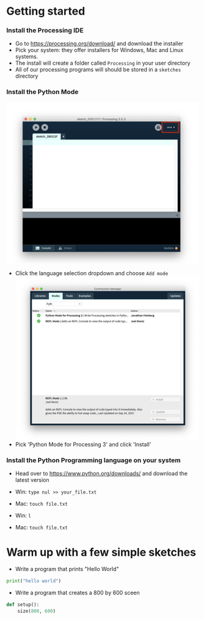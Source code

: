 # Getting started

### Install the Processing IDE
- Go to https://processing.org/download/ and download the installer
- Pick your system: they offer installers for Windows, Mac and Linux systems.
- The install will create a folder called ``Processing`` in your user directory
- All of our processing programs will should be stored in a ``sketches`` directory

### Install the Python Mode
![session](install_mode_1.jpg)
- Click the language selection dropdown and choose ``Add mode``
![session](install_mode_2.png)
- Pick 'Python Mode for Processing 3' and click 'Install'

### Install the Python Programming language on your system
- Head over to https://www.python.org/downloads/ and download the latest version

- Win: ``type nul >> your_file.txt``
- Mac: ``touch file.txt``
- Win: ``l``
- Mac: ``touch file.txt``

# Warm up with a few simple sketches 
- Write a program that prints "Hello World" 
```python
print("hello world")
```
- Write a program that creates a 800 by 600 sceen  
```python
def setup():
    size(800, 600)
```
